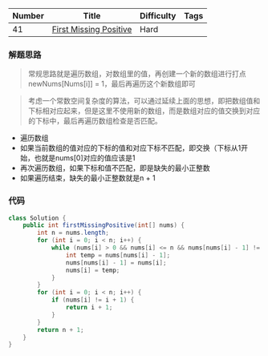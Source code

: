 | Number | Title | Difficulty | Tags |
|  ----  | ----  |    ----    |    ----    |
|  41 | [First Missing Positive](https://leetcode-cn.com/problems/first-missing-positive/) |   Hard        |           |


### 解题思路

> 常规思路就是遍历数组，对数组里的值，再创建一个新的数组进行打点newNums[Nums[i]] = 1，最后再遍历这个新数组即可

> 考虑一个常数空间复杂度的算法，可以通过延续上面的思想，即把数组值和下标相对应起来，但是这里不使用新的数组，而是数组对应的值交换到对应的下标中，最后再遍历数组检查是否匹配。

- 遍历数组
- 如果当前数组的值对应的下标的值和对应下标不匹配，即交换（下标从1开始，也就是nums[0]对应的值应该是1
- 再次遍历数组，如果下标和值不匹配，即是缺失的最小正整数
- 如果遍历结束，缺失的最小正整数就是n + 1

### 代码

```java
class Solution {
    public int firstMissingPositive(int[] nums) {
        int n = nums.length;
        for (int i = 0; i < n; i++) {
            while (nums[i] > 0 && nums[i] <= n && nums[nums[i] - 1] != nums[i]) {
                int temp = nums[nums[i] - 1];
                nums[nums[i] - 1] = nums[i];
                nums[i] = temp;
            }
        }
        for (int i = 0; i < n; i++) {
            if (nums[i] != i + 1) {
                return i + 1;
            }
        }
        return n + 1;
    }
}
```